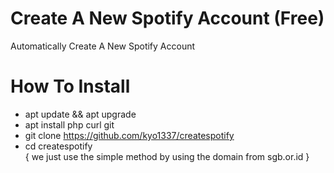 # Create A New Spotify Account (Free)
Automatically Create A New Spotify Account

# How To Install
- apt update && apt upgrade
- apt install php curl git
- git clone https://github.com/kyo1337/createspotify
- cd createspotify
<br>{ we just use the simple method by using the domain from sgb.or.id }
